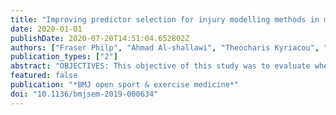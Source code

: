 ```yaml
---
title: "Improving predictor selection for injury modelling methods in male footballers"
date: 2020-01-01
publishDate: 2020-07-20T14:51:04.652802Z
authors: ["Fraser Philp", "Ahmad Al-shallawi", "Theocharis Kyriacou", "Dimitra Blana", "Anand Pandyan"]
publication_types: ["2"]
abstract: "OBJECTIVES: This objective of this study was to evaluate whether combining existing methods of elastic net for zero-inflated Poisson and zero-inflated Poisson regression methods could improve real-life applicability of injury prediction models in football. METHODS: Predictor selection and model development was conducted on a pre-existing dataset of 24 male participants from a single English football team's 2015/2016 season. RESULTS: The elastic net for zero-inflated Poisson penalty method was successful in shrinking the total number of predictors in the presence of high levels of multicollinearity. It was additionally identified that easily measurable data, that is, mass and body fat content, training type, duration and surface, fitness levels, normalised period of 'no-play' and time in competition could contribute to the probability of acquiring a time-loss injury. Furthermore, prolonged series of match-play and increased in-season injury reduced the probability of not sustaining an injury. CONCLUSION: For predictor selection, the elastic net for zero-inflated Poisson penalised method in combination with the use of ZIP regression modelling for predicting time-loss injuries have been identified appropriate methods for improving real-life applicability of injury prediction models. These methods are more appropriate for datasets subject to multicollinearity, smaller sample sizes and zero-inflation known to affect the performance of traditional statistical methods. Further validation work is now required."
featured: false
publication: "*BMJ open sport & exercise medicine*"
doi: "10.1136/bmjsem-2019-000634"
---
```


